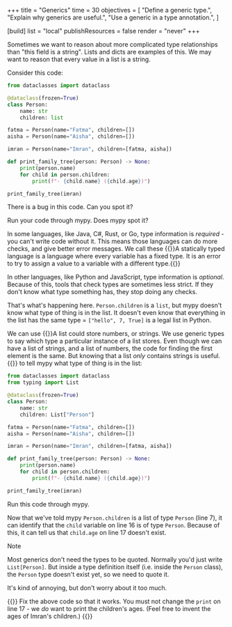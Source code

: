 +++
title = "Generics"
time = 30
objectives = [
  "Define a generic type.",
  "Explain why generics are useful.",
  "Use a generic in a type annotation.",
]

[build]
  list = "local"
  publishResources = false
  render = "never"
+++

Sometimes we want to reason about more complicated type relationships than "this field is a string". Lists and dicts are examples of this. We may want to reason that every value in a list is a string.

Consider this code:

```python
from dataclasses import dataclass

@dataclass(frozen=True)
class Person:
    name: str
    children: list

fatma = Person(name="Fatma", children=[])
aisha = Person(name="Aisha", children=[])

imran = Person(name="Imran", children=[fatma, aisha])

def print_family_tree(person: Person) -> None:
    print(person.name)
    for child in person.children:
        print(f"- {child.name} ({child.age})")

print_family_tree(imran)
```

There is a bug in this code. Can you spot it?

Run your code through mypy. Does mypy spot it?

In some languages, like Java, C#, Rust, or Go, type information is _required_ - you can't write code without it. This means those languages can do more checks, and give better error messages. We call these {{<tooltip text="statically typed languages" title="Static typing">}}A statically typed language is a language where every variable has a fixed type. It is an error to try to assign a value to a variable with a different type.{{</tooltip>}}

In other languages, like Python and JavaScript, type information is _optional_. Because of this, tools that check types are sometimes less strict. If they don't know what type something has, they stop doing any checks.

That's what's happening here. `Person.children` is a `list`, but mypy doesn't know what type of thing is in the list. It doesn't even know that everything in the list has the same type = `["hello", 7, True]` is a legal list in Python.

We can use {{<tooltip title="Generic types" text="generics">}}A list could store numbers, or strings. We use generic types to say which type a particular instance of a list stores. Even though we can have a list of strings, and a list of numbers, the code for finding the first element is the same. But knowing that a list _only_ contains strings is useful.{{</tooltip>}} to tell mypy what type of thing is in the list:

```python {linenos=table}
from dataclasses import dataclass
from typing import List

@dataclass(frozen=True)
class Person:
    name: str
    children: List["Person"]

fatma = Person(name="Fatma", children=[])
aisha = Person(name="Aisha", children=[])

imran = Person(name="Imran", children=[fatma, aisha])

def print_family_tree(person: Person) -> None:
    print(person.name)
    for child in person.children:
        print(f"- {child.name} ({child.age})")

print_family_tree(imran)
```

Run this code through mypy.

Now that we've told mypy `Person.children` is a list of type `Person` (line 7), it can identify that the `child` variable on line 16 is of type `Person`. Because of this, it can tell us that `child.age` on line 17 doesn't exist.

> [!NOTE]
>
> Most generics don't need the types to be quoted. Normally you'd just write `List[Person]`. But inside a type definition itself (i.e. inside the `Person` class), the `Person` type doesn't exist yet, so we need to quote it.
>
> It's kind of annoying, but don't worry about it too much.

{{<note type="exercise">}}
Fix the above code so that it works. You must not change the `print` on line 17 - we _do_ want to print the children's ages. (Feel free to invent the ages of Imran's children.)
{{</note>}}
